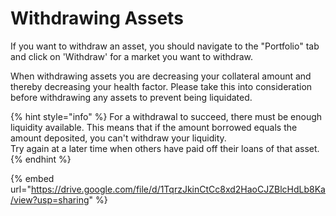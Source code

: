 # Withdrawing Assets

If you want to withdraw an asset, you should navigate to the "Portfolio" tab and click on 'Withdraw' for a market you want to withdraw.&#x20;

When withdrawing assets you are decreasing your collateral amount and thereby decreasing your health factor. Please take this into consideration before withdrawing any assets to prevent being liquidated.

{% hint style="info" %}
For a withdrawal to succeed, there must be enough liquidity available. This means that if the amount borrowed equals the amount deposited, you can't withdraw your liquidity.\
Try again at a later time when others have paid off their loans of that asset.
{% endhint %}

{% embed url="https://drive.google.com/file/d/1TqrzJkinCtCc8xd2HaoCJZBlcHdLb8Ka/view?usp=sharing" %}
